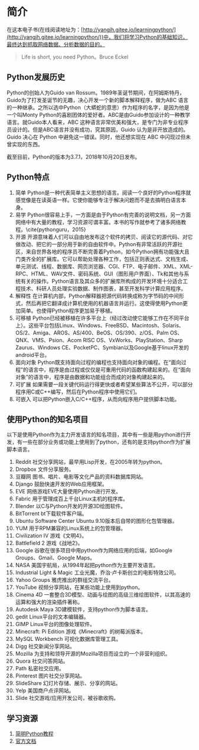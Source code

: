 # 简介

在这本电子书(在线阅读地址为：[http://yangjh.gitee.io/learningpython/](http://yangjh.gitee.io/learningpython/))中，我们将学习Python的基础知识，最终达到抓取网络数据、分析数据的目的。

> Life is short, you need Python。Bruce Eckel

## Python发展历史

Python的创始人为Guido van Rossum。1989年圣诞节期间，在阿姆斯特丹，Guido为了打发圣诞节的无趣，决心开发一个新的脚本解释程序，做为ABC 语言的一种继承。之所以选中Python（大蟒蛇的意思）作为程序的名字，是因为他是一个叫Monty Python的喜剧团体的爱好者。ABC是由Guido参加设计的一种教学语言。就Guido本人看来，ABC 这种语言非常优美和强大，是专门为非专业程序员设计的。但是ABC语言并没有成功，究其原因，Guido 认为是非开放造成的。Guido 决心在 Python 中避免这一错误。同时，他还想实现在 ABC 中闪现过但未曾实现的东西。

截至目前，Python的版本为3.7.1，2018年10月20日发布。

## Python特点

1. 简单 Python是一种代表简单主义思想的语言。阅读一个良好的Python程序就感觉像是在读英语一样。它使你能够专注于解决问题而不是去搞明白语言本身。
2. 易学 Python很容易上手，一方面是由于Python有完善的说明文档，另一方面网络中有大量的教程，学习资源可谓丰富。本书的写作就参考了诸多网络教程。\cite{pythonguru，2015}
3. 开源 开源意味着人们可以自由地发布这个软件的拷贝、阅读它的源代码、对它做改动、把它的一部分用于新的自由软件中。Python有非常活跃的开源社区，来自世界各地的程序员不断完善着Python，如今Python拥有功能强大且门类齐全的扩展库。它可以帮助处理各种工作，包括正则表达式、文档生成、单元测试、线程、数据库、网页浏览器、CGI、FTP、电子邮件、XML、XML-RPC、HTML、WAV文件、密码系统、GUI（图形用户界面）、Tk和其他与系统有关的操作。Python语言及其众多的扩展库所构成的开发环境十分适合工程技术、科研人员处理实验数据、制作图表，甚至开发科学计算应用程序。
4. 解释性 在计算机内部，Python解释器把源代码转换成称为字节码的中间形式，然后再把它翻译成计算机使用的机器语言并运行。这使得使用Python更加简单。也使得Python程序更加易于移植。
5. 可移植 Python已经被移植在许多平台上（经过改动使它能够工作在不同平台上）。这些平台包括Linux、Windows、FreeBSD、Macintosh、Solaris、OS/2、Amiga、AROS、AS/400、BeOS、OS/390、z/OS、Palm OS、QNX、VMS、Psion、Acom RISC OS、VxWorks、PlayStation、Sharp Zaurus、Windows CE、PocketPC、Symbian以及Google基于linux开发的android平台。
6. 面向对象 Python既支持面向过程的编程也支持面向对象的编程。在“面向过程”的语言中，程序是由过程或仅仅是可重用代码的函数构建起来的。在“面向对象”的语言中，程序是由数据和功能组合而成的对象构建起来的。
7. 可扩展 如果需要一段关键代码运行得更快或者希望某些算法不公开，可以部分程序用C或C++编写，然后在Python程序中使用它们。
8. 可嵌入 可以把Python嵌入C/C++程序，从而向程序用户提供脚本功能。

## 使用Python的知名项目

以下是使用Python作为主力开发语言的知名项目，其中有一些是用python进行开发，有一些在部分业务或功能上使用到了python，还有的是支持python作为扩展脚本语言。

1. Reddit 社交分享网站，最早用Lisp开发，在2005年转为python。
1. Dropbox 文件分享服务。
1. 豆瓣网 图书、唱片、电影等文化产品的资料数据库网站。
1. Django 鼓励快速开发的Web应用框架。
1. EVE 网络游戏EVE大量使用Python进行开发。
1. Fabric 用于管理成百上千台Linux主机的程序库。
1. Blender 以C与Python开发的开源3D绘图软件。
1. BitTorrent bt下载软件客户端。
1. Ubuntu Software Center Ubuntu 9.10版本后自带的图形化包管理器。
1. YUM 用于RPM兼容的Linux系统上的包管理器。
1. Civilization IV 游戏《文明4》。
1. Battlefield 2 游戏《战地2》。
1. Google 谷歌在很多项目中用python作为网络应用的后端，如Google Groups、Gmail、Google Maps。
1. NASA 美国宇航局，从1994年起把python作为主要开发语言。
1. Industrial Light \& Magic 工业光魔，乔治·卢卡斯创立的电影特效公司。
1. Yahoo Groups 雅虎推出的群组交流平台。
1. YouTube 视频分享网站，在某些功能上使用到python。
1. Cinema 4D 一套整合3D模型、动画与绘图的高级三维绘图软件，以其高速的运算和强大的渲染插件著称。
1. Autodesk Maya 3D建模软件，支持python作为脚本语言。
1. gedit Linux平台的文本编辑器。
1. GIMP Linux平台的图像处理软件。
1. Minecraft: Pi Edition 游戏《Minecraft》的树莓派版本。
1. MySQL Workbench 可视化数据库管理工具。
1. Digg 社交新闻分享网站。
1. Mozilla 为支持和领导开源的Mozilla项目而设立的一个非营利组织。
1. Quora 社交问答网站。
1. Path 私密社交应用。
1. Pinterest 图片社交分享网站。
1. SlideShare 幻灯片存储、展示、分享的网站。
1. Yelp 美国商户点评网站。
1. Slide 社交游戏/应用开发公司，被谷歌收购。

## 学习资源

1. [简明Python教程](https://bop.molun.net/)
1. [官方文档](https://www.python.org/doc/)
